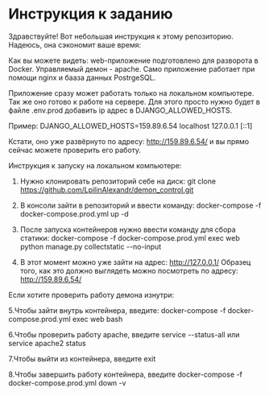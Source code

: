 # Инструкция к заданию
Здравствуйте!
Вот небольшая инструкция к этому репозиторию. Надеюсь, она сэкономит ваше время:

Как вы можете видеть: web-приложение подготовлено для разворота в Docker.
Управляемый демон - apache.
Cамо приложение работает при помощи nginx и бааза данных PostrgeSQL.

Приложение сразу может работать только на локальном компьютере. 
Так же оно готово к работе на сервере. Для этого просто нужно будет в файле .env.prod добавить ip адрес в DJANGO_ALLOWED_HOSTS.

Пример: DJANGO_ALLOWED_HOSTS=159.89.6.54 localhost 127.0.0.1 [::1]

Кстати, оно уже развёрнуто по адресу: http://159.89.6.54/ и вы прямо сейчас можете проверить его работу.

Инструкция к запуску на локальном компьютере:
1. Нужно клонировать репозиторий себе на диск: git clone https://github.com/LpilinAlexandr/demon_control.git

2. В консоли зайти в репозиторий и ввести команду: docker-compose -f docker-compose.prod.yml up -d

3. После запуска контейнеров нужно ввести команду для сбора статики: docker-compose -f docker-compose.prod.yml exec web python manage.py collectstatic --no-input

4. В этот момент можно уже зайти на адрес: http://127.0.0.1/ 
Образец того, как это должно выглядеть можно посмотреть по адресу: http://159.89.6.54/

Если хотите проверить работу демона изнутри:

5.Чтобы зайти внутрь контейнера, введите: docker-compose -f docker-compose.prod.yml exec web bash

6.Чтобы проверить работу apache, введите service --status-all или service apache2 status

7.Чтобы выйти из контейнера, введите exit

8.Чтобы завершить работу контейнера, введите docker-compose -f docker-compose.prod.yml down -v
